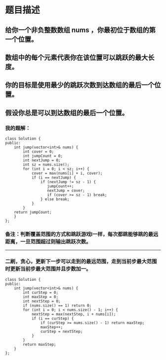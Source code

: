 # 题目描述
## 给你一个非负整数数组 nums ，你最初位于数组的第一个位置。
## 数组中的每个元素代表你在该位置可以跳跃的最大长度。
## 你的目标是使用最少的跳跃次数到达数组的最后一个位置。
## 假设你总是可以到达数组的最后一个位置。
### 我的题解：
```
class Solution {
public:
    int jump(vector<int>& nums) {
        int cover = 0;
        int jumpCount = 0;
        int nextJump = 0;
        int sz = nums.size();
        for (int i = 0; i < sz; i++) {
            cover = max(nums[i] + i, cover);
            if (i == nextJump) {
                if (nextJump != sz - 1) {
                   jumpCount++;
                   nextJump = cover;
                   if (cover >= sz - 1) break;
                } else break;
            }
        }
    return jumpCount;
    }
};
```
### **备注**：判断覆盖范围的方式和跳跃游戏I一样，每次都跳能够跳的最远距离，一旦范围超过则输出跳跃次数。
***
### 二刷，贪心，更新下一步可以走到的最远范围，走到当前步最大范围时更新当前步最大范围并且步数加一。
```
class Solution {
public:
    int jump(vector<int>& nums) {
        int curStep = 0;
        int maxStep = 0;
        int nextStep = 0;
        if (nums.size() == 1) return 0;
        for (int i = 0; i < nums.size() - 1; i++) {
            nextStep = max(nextStep, i + nums[i]);
            if (i == curStep) {
                if (curStep >= nums.size() - 1) return maxStep;
                maxStep++;
                curStep = nextStep;
            }
        }
        return maxStep;
    }
};
```